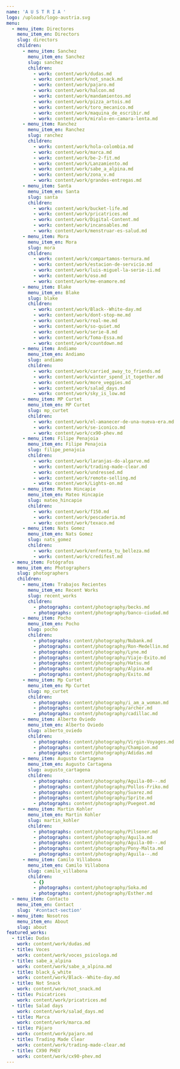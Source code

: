 ```yaml
---
name: 'A U S T R I A '
logo: /uploads/logo-austria.svg
menu:
  - menu_item: Directores
    menu_item_en: Directors
    slug: directors
    children:
      - menu_item: Sanchez
        menu_item_en: Sanchez
        slug: sanchez
        children:
          - work: content/work/dudas.md
          - work: content/work/not_snack.md
          - work: content/work/pajaro.md
          - work: content/work/halcon.md
          - work: content/work/mandamientos.md
          - work: content/work/pizza_artois.md
          - work: content/work/toro_mecanico.md
          - work: content/work/maquina_de_escribir.md
          - work: content/work/miralo-en-camara-lenta.md
      - menu_item: Ranchez
        menu_item_en: Ranchez
        slug: ranchez
        children:
          - work: content/work/hola-colombia.md
          - work: content/work/marca.md
          - work: content/work/be-2-fit.md
          - work: content/work/Lanzamiento.md
          - work: content/work/sabe_a_alpina.md
          - work: content/work/zona_v.md
          - work: content/work/grandes-entregas.md
      - menu_item: Santa
        menu_item_en: Santa
        slug: santa
        children:
          - work: content/work/bucket-life.md
          - work: content/work/pricatrices.md
          - work: content/work/Digital-Content.md
          - work: content/work/incansables.md
          - work: content/work/menstruar-es-salud.md
      - menu_item: Mora
        menu_item_en: Mora
        slug: mora
        children:
          - work: content/work/compartamos-ternura.md
          - work: content/work/estacion-de-servicio.md
          - work: content/work/luis-miguel-la-serie-ii.md
          - work: content/work/oso.md
          - work: content/work/me-enamore.md
      - menu_item: Blake
        menu_item_en: Blake
        slug: blake
        children:
          - work: content/work/Black--White-day.md
          - work: content/work/dont-stop-me.md
          - work: content/work/real-me.md
          - work: content/work/so-quiet.md
          - work: content/work/serie-8.md
          - work: content/work/Toma-Essa.md
          - work: content/work/countdown.md
      - menu_item: Andiamo
        menu_item_en: Andiamo
        slug: andiamo
        children:
          - work: content/work/carried_away_to_friends.md
          - work: content/work/winter_spend_it_together.md
          - work: content/work/more_veggies.md
          - work: content/work/salad_days.md
          - work: content/work/sky_is_low.md
      - menu_item: MP Curtet
        menu_item_en: MP Curtet
        slug: mp_curtet
        children:
          - work: content/work/el-amanecer-de-una-nueva-era.md
          - work: content/work/se-iconico.md
          - work: content/work/cx90-phev.md
      - menu_item: Filipe Penajoia
        menu_item_en: Filipe Penajoia
        slug: filipe_penajoia
        children:
          - work: content/work/laranjas-do-algarve.md
          - work: content/work/trading-made-clear.md
          - work: content/work/undressed.md
          - work: content/work/remote-selling.md
          - work: content/work/Lights-on.md
      - menu_item: Mateo Hincapie
        menu_item_en: Mateo Hincapie
        slug: mateo_hincapie
        children:
          - work: content/work/f150.md
          - work: content/work/pescaderia.md
          - work: content/work/texaco.md
      - menu_item: Nats Gomez
        menu_item_en: Nats Gomez
        slug: nats_gomez
        children:
          - work: content/work/enfrenta_tu_belleza.md
          - work: content/work/credifest.md
  - menu_item: Fotógrafos
    menu_item_en: Photographers
    slug: photographers
    children:
      - menu_item: Trabajos Recientes
        menu_item_en: Recent Works
        slug: recent_works
        children:
          - photographs: content/photography/becks.md
          - photographs: content/photography/banco-ciudad.md
      - menu_item: Pocho
        menu_item_en: Pocho
        slug: pocho
        children:
          - photographs: content/photography/Nubank.md
          - photographs: content/photography/Ron-Medellin.md
          - photographs: content/photography/Lyne.md
          - photographs: content/photography/Viaje-Exito.md
          - photographs: content/photography/Hatsu.md
          - photographs: content/photography/Alpina.md
          - photographs: content/photography/Exito.md
      - menu_item: Mp Curtet
        menu_item_en: Mp Curtet
        slug: mp_curtet
        children:
          - photographs: content/photography/i_am_a_woman.md
          - photographs: content/photography/archer.md
          - photographs: content/photography/cadillac.md
      - menu_item: Alberto Oviedo
        menu_item_en: Alberto Oviedo
        slug: alberto_oviedo
        children:
          - photographs: content/photography/Virgin-Voyages.md
          - photographs: content/photography/Champion.md
          - photographs: content/photography/Adidas.md
      - menu_item: Augusto Cartagena
        menu_item_en: Augusto Cartagena
        slug: augusto_cartagena
        children:
          - photographs: content/photography/Aguila-00--.md
          - photographs: content/photography/Pollos-Friko.md
          - photographs: content/photography/Suarez.md
          - photographs: content/photography/Sprite.md
          - photographs: content/photography/Puegeot.md
      - menu_item: Martin Kohler
        menu_item_en: Martin Kohler
        slug: martin_kohler
        children:
          - photographs: content/photography/Pilsener.md
          - photographs: content/photography/Aguila.md
          - photographs: content/photography/Aguila-00--.md
          - photographs: content/photography/Pony-Malta.md
          - photographs: content/photography/Aguila--.md
      - menu_item: Camilo Villabona
        menu_item_en: Camilo Villabona
        slug: camilo_villabona
        children:
          - {}
          - photographs: content/photography/Soka.md
          - photographs: content/photography/Esther.md
  - menu_item: Contacto
    menu_item_en: Contact
    slug: '#contact-section'
  - menu_item: Nosotros
    menu_item_en: About
    slug: about
featured_works:
  - title: Dudas
    work: content/work/dudas.md
  - title: Voces
    work: content/work/voces_psicologa.md
  - title: sabe_a_alpina
    work: content/work/sabe_a_alpina.md
  - title: black_&_white
    work: content/work/Black--White-day.md
  - title: Not Snack
    work: content/work/not_snack.md
  - title: Psicatrices
    work: content/work/pricatrices.md
  - title: Salad days
    work: content/work/salad_days.md
  - title: Marca
    work: content/work/marca.md
  - title: Pájaro
    work: content/work/pajaro.md
  - title: Trading Made Clear
    work: content/work/trading-made-clear.md
  - title: CX90 PHEV
    work: content/work/cx90-phev.md
---
```



